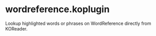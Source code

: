 # wordreference.koplugin
Lookup highlighted words or phrases on WordReference directly from KOReader.
